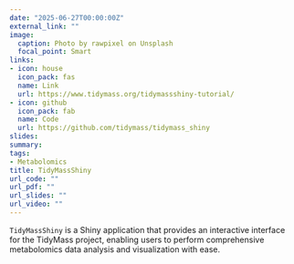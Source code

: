 ```yaml
---
date: "2025-06-27T00:00:00Z"
external_link: ""
image:
  caption: Photo by rawpixel on Unsplash
  focal_point: Smart
links:
- icon: house
  icon_pack: fas
  name: Link
  url: https://www.tidymass.org/tidymassshiny-tutorial/
- icon: github
  icon_pack: fab
  name: Code
  url: https://github.com/tidymass/tidymass_shiny
slides: 
summary: 
tags:
- Metabolomics
title: TidyMassShiny
url_code: ""
url_pdf: ""
url_slides: ""
url_video: ""
---
```


`TidyMassShiny` is a Shiny application that provides an interactive interface for the TidyMass project, enabling users to perform comprehensive metabolomics data analysis and visualization with ease.

